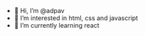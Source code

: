 - 👋 Hi, I’m @adpav
- 👀 I’m interested in html, css and javascript
- 🌱 I’m currently learning react

<!---
adpav/adpav is a ✨ special ✨ repository because its `README.md` (this file) appears on your GitHub profile.
You can click the Preview link to take a look at your changes.
--->
